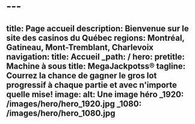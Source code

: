 # ---
title: Page accueil
description: Bienvenue sur le site des casinos du Québec
regions: Montréal, Gatineau, Mont-Tremblant, Charlevoix
navigation:
  title: Accueil
  _path: /
hero:
  pretitle: Machine à sous
  title: MegaJackpotss®
  tagline: Courrez la chance de gagner le gros lot progressif à chaque partie et avec n'importe quelle mise!
  image:
    alt: Une image héro
    _1920: /images/hero/hero_1920.jpg
    _1080: /images/hero/hero_1080.jpg
---